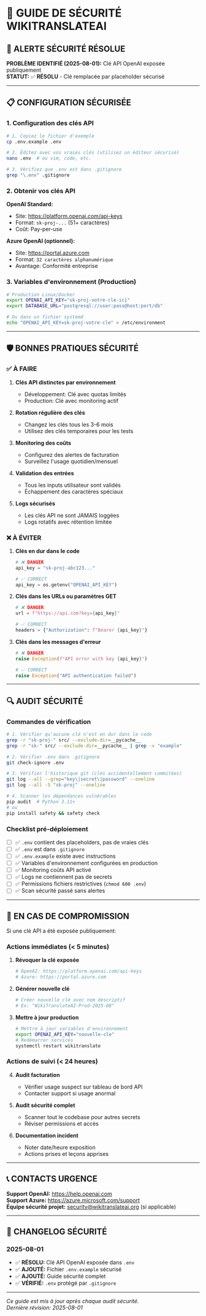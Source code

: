 # 🔐 GUIDE DE SÉCURITÉ WIKITRANSLATEAI

## 🚨 **ALERTE SÉCURITÉ RÉSOLUE**

**PROBLÈME IDENTIFIÉ (2025-08-01):** Clé API OpenAI exposée publiquement  
**STATUT:** ✅ **RÉSOLU** - Clé remplacée par placeholder sécurisé

---

## 📋 **CONFIGURATION SÉCURISÉE**

### **1. Configuration des clés API**

```bash
# 1. Copiez le fichier d'exemple
cp .env.example .env

# 2. Éditez avec vos vraies clés (utilisez un éditeur sécurisé)
nano .env  # ou vim, code, etc.

# 3. Vérifiez que .env est dans .gitignore
grep "\.env" .gitignore
```

### **2. Obtenir vos clés API**

**OpenAI Standard:**
- Site: https://platform.openai.com/api-keys
- Format: `sk-proj-...` (51+ caractères)
- Coût: Pay-per-use

**Azure OpenAI (optionnel):**
- Site: https://portal.azure.com
- Format: `32 caractères alphanumérique`
- Avantage: Conformité entreprise

### **3. Variables d'environnement (Production)**

```bash
# Production Linux/Docker
export OPENAI_API_KEY="sk-proj-votre-cle-ici"
export DATABASE_URL="postgresql://user:pass@host:port/db"

# Ou dans un fichier systemd
echo "OPENAI_API_KEY=sk-proj-votre-cle" > /etc/environment
```

---

## 🛡️ **BONNES PRATIQUES SÉCURITÉ**

### **✅ À FAIRE**

1. **Clés API distinctes par environnement**
   - Développement: Clé avec quotas limités
   - Production: Clé avec monitoring actif

2. **Rotation régulière des clés**
   - Changez les clés tous les 3-6 mois
   - Utilisez des clés temporaires pour les tests

3. **Monitoring des coûts**
   - Configurez des alertes de facturation
   - Surveillez l'usage quotidien/mensuel

4. **Validation des entrées**
   - Tous les inputs utilisateur sont validés
   - Échappement des caractères spéciaux

5. **Logs sécurisés**
   - Les clés API ne sont JAMAIS loggées
   - Logs rotatifs avec rétention limitée

### **❌ À ÉVITER**

1. **Clés en dur dans le code**
   ```python
   # ❌ DANGER
   api_key = "sk-proj-abc123..."
   
   # ✅ CORRECT
   api_key = os.getenv("OPENAI_API_KEY")
   ```

2. **Clés dans les URLs ou paramètres GET**
   ```python
   # ❌ DANGER
   url = f"https://api.com?key={api_key}"
   
   # ✅ CORRECT
   headers = {"Authorization": f"Bearer {api_key}"}
   ```

3. **Clés dans les messages d'erreur**
   ```python
   # ❌ DANGER
   raise Exception(f"API error with key {api_key}")
   
   # ✅ CORRECT
   raise Exception("API authentication failed")
   ```

---

## 🔍 **AUDIT SÉCURITÉ**

### **Commandes de vérification**

```bash
# 1. Vérifier qu'aucune clé n'est en dur dans le code
grep -r "sk-proj-" src/ --exclude-dir=__pycache__
grep -r "sk-" src/ --exclude-dir=__pycache__ | grep -v "example"

# 2. Vérifier .env dans .gitignore
git check-ignore .env

# 3. Vérifier l'historique git (clés accidentellement commitées)
git log --all --grep="key\|secret\|password" --oneline
git log --all -S "sk-proj" --oneline

# 4. Scanner les dépendances vulnérables
pip audit  # Python 3.11+
# ou
pip install safety && safety check
```

### **Checklist pré-déploiement**

- [ ] ✅ `.env` contient des placeholders, pas de vraies clés
- [ ] ✅ `.env` est dans `.gitignore`
- [ ] ✅ `.env.example` existe avec instructions
- [ ] ✅ Variables d'environnement configurées en production
- [ ] ✅ Monitoring coûts API activé
- [ ] ✅ Logs ne contiennent pas de secrets
- [ ] ✅ Permissions fichiers restrictives (`chmod 600 .env`)
- [ ] ✅ Scan sécurité passé sans alertes

---

## 🚨 **EN CAS DE COMPROMISSION**

Si une clé API a été exposée publiquement:

### **Actions immédiates (< 5 minutes)**

1. **Révoquer la clé exposée**
   ```bash
   # OpenAI: https://platform.openai.com/api-keys
   # Azure: https://portal.azure.com
   ```

2. **Générer nouvelle clé**
   ```bash
   # Créer nouvelle clé avec nom descriptif
   # Ex: "WikiTranslateAI-Prod-2025-08"
   ```

3. **Mettre à jour production**
   ```bash
   # Mettre à jour variables d'environnement
   export OPENAI_API_KEY="nouvelle-cle"
   # Redémarrer services
   systemctl restart wikitranslate
   ```

### **Actions de suivi (< 24 heures)**

4. **Audit facturation**
   - Vérifier usage suspect sur tableau de bord API
   - Contacter support si usage anormal

5. **Audit sécurité complet**
   - Scanner tout le codebase pour autres secrets
   - Réviser permissions et accès

6. **Documentation incident**
   - Noter date/heure exposition
   - Actions prises et leçons apprises

---

## 📞 **CONTACTS URGENCE**

**Support OpenAI:** https://help.openai.com  
**Support Azure:** https://azure.microsoft.com/support  
**Équipe sécurité projet:** security@wikitranslateai.org (si applicable)

---

## 🔄 **CHANGELOG SÉCURITÉ**

### **2025-08-01**
- ✅ **RÉSOLU:** Clé API OpenAI exposée dans `.env`
- ✅ **AJOUTÉ:** Fichier `.env.example` sécurisé
- ✅ **AJOUTÉ:** Guide sécurité complet
- ✅ **VÉRIFIÉ:** `.env` protégé par `.gitignore`

---

*Ce guide est mis à jour après chaque audit sécurité.*  
*Dernière révision: 2025-08-01*